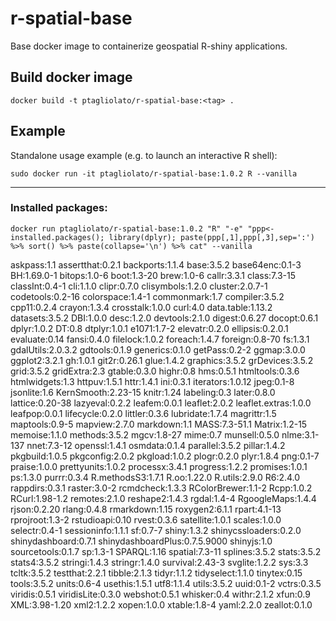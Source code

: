 # r-spatial-base
Base docker image to containerize geospatial R-shiny applications.

## Build docker image
    docker build -t ptagliolato/r-spatial-base:<tag> .

## Example
Standalone usage example (e.g. to launch an interactive R shell): 

    sudo docker run -it ptagliolato/r-spatial-base:1.0.2 R --vanilla

------------------------------
### Installed packages:

    docker run ptagliolato/r-spatial-base:1.0.2 "R" "-e" "ppp<-installed.packages(); library(dplyr); paste(ppp[,1],ppp[,3],sep=':') %>% sort() %>% paste(collapse='\n') %>% cat" --vanilla

askpass:1.1
assertthat:0.2.1
backports:1.1.4
base:3.5.2
base64enc:0.1-3
BH:1.69.0-1
bitops:1.0-6
boot:1.3-20
brew:1.0-6
callr:3.3.1
class:7.3-15
classInt:0.4-1
cli:1.1.0
clipr:0.7.0
clisymbols:1.2.0
cluster:2.0.7-1
codetools:0.2-16
colorspace:1.4-1
commonmark:1.7
compiler:3.5.2
cpp11:0.2.4
crayon:1.3.4
crosstalk:1.0.0
curl:4.0
data.table:1.13.2
datasets:3.5.2
DBI:1.0.0
desc:1.2.0
devtools:2.1.0
digest:0.6.27
docopt:0.6.1
dplyr:1.0.2
DT:0.8
dtplyr:1.0.1
e1071:1.7-2
elevatr:0.2.0
ellipsis:0.2.0.1
evaluate:0.14
fansi:0.4.0
filelock:1.0.2
foreach:1.4.7
foreign:0.8-70
fs:1.3.1
gdalUtils:2.0.3.2
gdtools:0.1.9
generics:0.1.0
getPass:0.2-2
ggmap:3.0.0
ggplot2:3.2.1
gh:1.0.1
git2r:0.26.1
glue:1.4.2
graphics:3.5.2
grDevices:3.5.2
grid:3.5.2
gridExtra:2.3
gtable:0.3.0
highr:0.8
hms:0.5.1
htmltools:0.3.6
htmlwidgets:1.3
httpuv:1.5.1
httr:1.4.1
ini:0.3.1
iterators:1.0.12
jpeg:0.1-8
jsonlite:1.6
KernSmooth:2.23-15
knitr:1.24
labeling:0.3
later:0.8.0
lattice:0.20-38
lazyeval:0.2.2
leafem:0.0.1
leaflet:2.0.2
leaflet.extras:1.0.0
leafpop:0.0.1
lifecycle:0.2.0
littler:0.3.6
lubridate:1.7.4
magrittr:1.5
maptools:0.9-5
mapview:2.7.0
markdown:1.1
MASS:7.3-51.1
Matrix:1.2-15
memoise:1.1.0
methods:3.5.2
mgcv:1.8-27
mime:0.7
munsell:0.5.0
nlme:3.1-137
nnet:7.3-12
openssl:1.4.1
osmdata:0.1.4
parallel:3.5.2
pillar:1.4.2
pkgbuild:1.0.5
pkgconfig:2.0.2
pkgload:1.0.2
plogr:0.2.0
plyr:1.8.4
png:0.1-7
praise:1.0.0
prettyunits:1.0.2
processx:3.4.1
progress:1.2.2
promises:1.0.1
ps:1.3.0
purrr:0.3.4
R.methodsS3:1.7.1
R.oo:1.22.0
R.utils:2.9.0
R6:2.4.0
rappdirs:0.3.1
raster:3.0-2
rcmdcheck:1.3.3
RColorBrewer:1.1-2
Rcpp:1.0.2
RCurl:1.98-1.2
remotes:2.1.0
reshape2:1.4.3
rgdal:1.4-4
RgoogleMaps:1.4.4
rjson:0.2.20
rlang:0.4.8
rmarkdown:1.15
roxygen2:6.1.1
rpart:4.1-13
rprojroot:1.3-2
rstudioapi:0.10
rvest:0.3.6
satellite:1.0.1
scales:1.0.0
selectr:0.4-1
sessioninfo:1.1.1
sf:0.7-7
shiny:1.3.2
shinycssloaders:0.2.0
shinydashboard:0.7.1
shinydashboardPlus:0.7.5.9000
shinyjs:1.0
sourcetools:0.1.7
sp:1.3-1
SPARQL:1.16
spatial:7.3-11
splines:3.5.2
stats:3.5.2
stats4:3.5.2
stringi:1.4.3
stringr:1.4.0
survival:2.43-3
svglite:1.2.2
sys:3.3
tcltk:3.5.2
testthat:2.2.1
tibble:2.1.3
tidyr:1.1.2
tidyselect:1.1.0
tinytex:0.15
tools:3.5.2
units:0.6-4
usethis:1.5.1
utf8:1.1.4
utils:3.5.2
uuid:0.1-2
vctrs:0.3.5
viridis:0.5.1
viridisLite:0.3.0
webshot:0.5.1
whisker:0.4
withr:2.1.2
xfun:0.9
XML:3.98-1.20
xml2:1.2.2
xopen:1.0.0
xtable:1.8-4
yaml:2.2.0
zeallot:0.1.0
